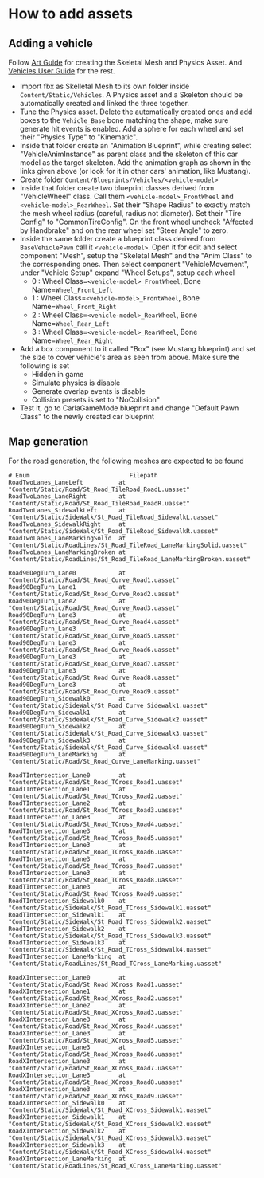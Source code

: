 How to add assets
=================

Adding a vehicle
----------------

Follow
[Art Guide](https://docs.unrealengine.com/latest/INT/Engine/Physics/Vehicles/VehcileContentCreation/index.html)
for creating the Skeletal Mesh and Physics Asset. And
[Vehicles User Guide](https://docs.unrealengine.com/latest/INT/Engine/Physics/Vehicles/VehicleUserGuide/)
for the rest.

  * Import fbx as Skelletal Mesh to its own folder inside `Content/Static/Vehicles`. A Physics asset and a Skeleton should be automatically created and linked the three together.
  * Tune the Physics asset. Delete the automatically created ones and add boxes to the `Vehicle_Base` bone matching the shape, make sure generate hit events is enabled. Add a sphere for each wheel and set their "Physics Type" to "Kinematic".
  * Inside that folder create an "Animation Blueprint", while creating select "VehicleAnimInstance" as parent class and the skeleton of this car model as the target skeleton. Add the animation graph as shown in the links given above (or look for it in other cars' animation, like Mustang).
  * Create folder `Content/Blueprints/Vehicles/<vehicle-model>`
  * Inside that folder create two blueprint classes derived from "VehicleWheel" class. Call them `<vehicle-model>_FrontWheel` and `<vehicle-model>_RearWheel`. Set their "Shape Radius" to exactly match the mesh wheel radius (careful, radius not diameter). Set their "Tire Config" to "CommonTireConfig". On the front wheel uncheck "Affected by Handbrake" and on the rear wheel set "Steer Angle" to zero.
  * Inside the same folder create a blueprint class derived from `BaseVehiclePawn` call it `<vehicle-model>`. Open it for edit and select component "Mesh", setup the "Skeletal Mesh" and the "Anim Class" to the corresponding ones. Then select component "VehicleMovement", under "Vehicle Setup" expand "Wheel Setups", setup each wheel
    - 0 : Wheel Class=`<vehicle-model>_FrontWheel`, Bone Name=`Wheel_Front_Left`
    - 1 : Wheel Class=`<vehicle-model>_FrontWheel`, Bone Name=`Wheel_Front_Right`
    - 2 : Wheel Class=`<vehicle-model>_RearWheel`, Bone Name=`Wheel_Rear_Left`
    - 3 : Wheel Class=`<vehicle-model>_RearWheel`, Bone Name=`Wheel_Rear_Right`
  * Add a box component to it called "Box" (see Mustang blueprint) and set the size to cover vehicle's area as seen from above. Make sure the following is set
    - Hidden in game
    - Simulate physics is disable
    - Generate overlap events is disable
    - Collision presets is set to "NoCollision"
  * Test it, go to CarlaGameMode blueprint and change "Default Pawn Class" to the newly created car blueprint

Map generation
--------------

For the road generation, the following meshes are expected to be found

```
# Enum                            Filepath
RoadTwoLanes_LaneLeft          at "Content/Static/Road/St_Road_TileRoad_RoadL.uasset"
RoadTwoLanes_LaneRight         at "Content/Static/Road/St_Road_TileRoad_RoadR.uasset"
RoadTwoLanes_SidewalkLeft      at "Content/Static/SideWalk/St_Road_TileRoad_SidewalkL.uasset"
RoadTwoLanes_SidewalkRight     at "Content/Static/SideWalk/St_Road_TileRoad_SidewalkR.uasset"
RoadTwoLanes_LaneMarkingSolid  at "Content/Static/RoadLines/St_Road_TileRoad_LaneMarkingSolid.uasset"
RoadTwoLanes_LaneMarkingBroken at "Content/Static/RoadLines/St_Road_TileRoad_LaneMarkingBroken.uasset"

Road90DegTurn_Lane0            at "Content/Static/Road/St_Road_Curve_Road1.uasset"
Road90DegTurn_Lane1            at "Content/Static/Road/St_Road_Curve_Road2.uasset"
Road90DegTurn_Lane2            at "Content/Static/Road/St_Road_Curve_Road3.uasset"
Road90DegTurn_Lane3            at "Content/Static/Road/St_Road_Curve_Road4.uasset"
Road90DegTurn_Lane3            at "Content/Static/Road/St_Road_Curve_Road5.uasset"
Road90DegTurn_Lane3            at "Content/Static/Road/St_Road_Curve_Road6.uasset"
Road90DegTurn_Lane3            at "Content/Static/Road/St_Road_Curve_Road7.uasset"
Road90DegTurn_Lane3            at "Content/Static/Road/St_Road_Curve_Road8.uasset"
Road90DegTurn_Lane3            at "Content/Static/Road/St_Road_Curve_Road9.uasset"
Road90DegTurn_Sidewalk0        at "Content/Static/SideWalk/St_Road_Curve_Sidewalk1.uasset"
Road90DegTurn_Sidewalk1        at "Content/Static/SideWalk/St_Road_Curve_Sidewalk2.uasset"
Road90DegTurn_Sidewalk2        at "Content/Static/SideWalk/St_Road_Curve_Sidewalk3.uasset"
Road90DegTurn_Sidewalk3        at "Content/Static/SideWalk/St_Road_Curve_Sidewalk4.uasset"
Road90DegTurn_LaneMarking      at "Content/Static/Road/St_Road_Curve_LaneMarking.uasset"

RoadTIntersection_Lane0        at "Content/Static/Road/St_Road_TCross_Road1.uasset"
RoadTIntersection_Lane1        at "Content/Static/Road/St_Road_TCross_Road2.uasset"
RoadTIntersection_Lane2        at "Content/Static/Road/St_Road_TCross_Road3.uasset"
RoadTIntersection_Lane3        at "Content/Static/Road/St_Road_TCross_Road4.uasset"
RoadTIntersection_Lane3        at "Content/Static/Road/St_Road_TCross_Road5.uasset"
RoadTIntersection_Lane3        at "Content/Static/Road/St_Road_TCross_Road6.uasset"
RoadTIntersection_Lane3        at "Content/Static/Road/St_Road_TCross_Road7.uasset"
RoadTIntersection_Lane3        at "Content/Static/Road/St_Road_TCross_Road8.uasset"
RoadTIntersection_Lane3        at "Content/Static/Road/St_Road_TCross_Road9.uasset"
RoadTIntersection_Sidewalk0    at "Content/Static/SideWalk/St_Road_TCross_Sidewalk1.uasset"
RoadTIntersection_Sidewalk1    at "Content/Static/SideWalk/St_Road_TCross_Sidewalk2.uasset"
RoadTIntersection_Sidewalk2    at "Content/Static/SideWalk/St_Road_TCross_Sidewalk3.uasset"
RoadTIntersection_Sidewalk3    at "Content/Static/SideWalk/St_Road_TCross_Sidewalk4.uasset"
RoadTIntersection_LaneMarking  at "Content/Static/RoadLines/St_Road_TCross_LaneMarking.uasset"

RoadXIntersection_Lane0        at "Content/Static/Road/St_Road_XCross_Road1.uasset"
RoadXIntersection_Lane1        at "Content/Static/Road/St_Road_XCross_Road2.uasset"
RoadXIntersection_Lane2        at "Content/Static/Road/St_Road_XCross_Road3.uasset"
RoadXIntersection_Lane3        at "Content/Static/Road/St_Road_XCross_Road4.uasset"
RoadXIntersection_Lane3        at "Content/Static/Road/St_Road_XCross_Road5.uasset"
RoadXIntersection_Lane3        at "Content/Static/Road/St_Road_XCross_Road6.uasset"
RoadXIntersection_Lane3        at "Content/Static/Road/St_Road_XCross_Road7.uasset"
RoadXIntersection_Lane3        at "Content/Static/Road/St_Road_XCross_Road8.uasset"
RoadXIntersection_Lane3        at "Content/Static/Road/St_Road_XCross_Road9.uasset"
RoadXIntersection_Sidewalk0    at "Content/Static/SideWalk/St_Road_XCross_Sidewalk1.uasset"
RoadXIntersection_Sidewalk1    at "Content/Static/SideWalk/St_Road_XCross_Sidewalk2.uasset"
RoadXIntersection_Sidewalk2    at "Content/Static/SideWalk/St_Road_XCross_Sidewalk3.uasset"
RoadXIntersection_Sidewalk3    at "Content/Static/SideWalk/St_Road_XCross_Sidewalk4.uasset"
RoadXIntersection_LaneMarking  at "Content/Static/RoadLines/St_Road_XCross_LaneMarking.uasset"
```
